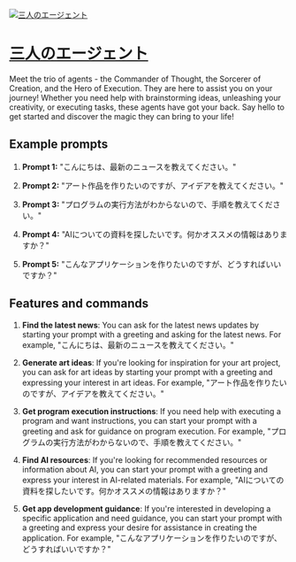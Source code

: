 [![三人のエージェント](null)](https://chat.openai.com/g/g-RG28C1i2q-san-ren-noeziento)

# [三人のエージェント](https://chat.openai.com/g/g-RG28C1i2q-san-ren-noeziento)

Meet the trio of agents - the Commander of Thought, the Sorcerer of Creation, and the Hero of Execution. They are here to assist you on your journey! Whether you need help with brainstorming ideas, unleashing your creativity, or executing tasks, these agents have got your back. Say hello to get started and discover the magic they can bring to your life!

## Example prompts

1. **Prompt 1:** "こんにちは、最新のニュースを教えてください。"

2. **Prompt 2:** "アート作品を作りたいのですが、アイデアを教えてください。"

3. **Prompt 3:** "プログラムの実行方法がわからないので、手順を教えてください。"

4. **Prompt 4:** "AIについての資料を探したいです。何かオススメの情報はありますか？"

5. **Prompt 5:** "こんなアプリケーションを作りたいのですが、どうすればいいですか？"


## Features and commands

1. **Find the latest news**: You can ask for the latest news updates by starting your prompt with a greeting and asking for the latest news. For example, "こんにちは、最新のニュースを教えてください。"

2. **Generate art ideas**: If you're looking for inspiration for your art project, you can ask for art ideas by starting your prompt with a greeting and expressing your interest in art ideas. For example, "アート作品を作りたいのですが、アイデアを教えてください。"

3. **Get program execution instructions**: If you need help with executing a program and want instructions, you can start your prompt with a greeting and ask for guidance on program execution. For example, "プログラムの実行方法がわからないので、手順を教えてください。"

4. **Find AI resources**: If you're looking for recommended resources or information about AI, you can start your prompt with a greeting and express your interest in AI-related materials. For example, "AIについての資料を探したいです。何かオススメの情報はありますか？"

5. **Get app development guidance**: If you're interested in developing a specific application and need guidance, you can start your prompt with a greeting and express your desire for assistance in creating the application. For example, "こんなアプリケーションを作りたいのですが、どうすればいいですか？"